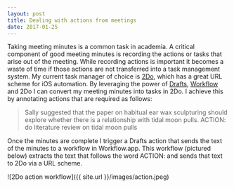 ```yaml
---
layout: post
title: Dealing with actions from meetings
date: 2017-01-25
---
```

Taking meeting minutes is a common task in academia. A critical component of good meeting minutes is recording the actions or tasks that arise out of the meeting. While recording actions is important it becomes a waste of time if those actions are not transferred into a task management system. My current task manager of choice is [2Do](http://www.2doapp.com), which has a great URL scheme for iOS automation. By leveraging the power of [Drafts](http://agiletortoise.com/drafts/), [Workflow](https://workflow.is) and 2Do I can convert my meeting minutes into tasks in 2Do. I achieve this by annotating actions that are required as follows:  

> Sally suggested that the paper on habitual ear wax sculpturing should explore whether there is a relationship with tidal moon pulls. ACTION: do literature review on tidal moon pulls

Once the minutes are complete I trigger a Drafts action that sends the text of the minutes to a workflow in Workflow.app. This workflow (pictured below) extracts the text that follows the word ACTION: and sends that text to 2Do via a URL scheme.

![2Do action workflow]({{ site.url }}/images/action.jpeg)